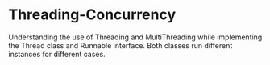 # Threading-Concurrency
Understanding the use of Threading and MultiThreading while implementing the Thread class and Runnable interface. Both classes run different instances for different cases.
